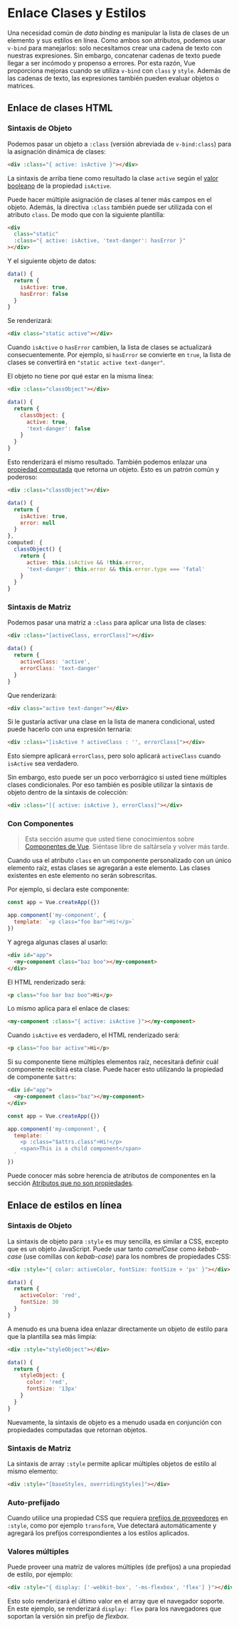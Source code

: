 # Enlace Clases y Estilos

Una necesidad común de _data binding_ es manipular la lista de clases de un elemento y sus estilos en línea. Como ambos son atributos, podemos usar `v-bind` para manejarlos: solo necesitamos crear una cadena de texto con nuestras expresiones. Sin embargo, concatenar cadenas de texto puede llegar a ser incómodo y propenso a errores. Por esta razón, Vue proporciona mejoras cuando se utiliza `v-bind` con `class` y `style`. Además de las cadenas de texto, las expresiones también pueden evaluar objetos o matrices.

## Enlace de clases HTML

### Sintaxis de Objeto

Podemos pasar un objeto a `:class` (versión abreviada de `v-bind:class`) para la asignación dinámica de clases:

```html
<div :class="{ active: isActive }"></div>
```

La sintaxis de arriba tiene como resultado la clase `active` según el [valor booleano](https://developer.mozilla.org/en-US/docs/Glossary/Truthy) de la propiedad `isActive`.

Puede hacer múltiple asignación de clases al tener más campos en el objeto. Además, la directiva `:class` también puede ser utilizada con el atributo `class`. De modo que con la siguiente plantilla:

```html
<div
  class="static"
  :class="{ active: isActive, 'text-danger': hasError }"
></div>
```

Y el siguiente objeto de datos:

```js
data() {
  return {
    isActive: true,
    hasError: false
  }
}
```

Se renderizará:

```html
<div class="static active"></div>
```

Cuando `isActive` o `hasError` cambien, la lista de clases se actualizará consecuentemente. Por ejemplo, si `hasError` se convierte en `true`, la lista de clases se convertirá en `"static active text-danger"`.

El objeto no tiene por qué estar en la misma línea:

```html
<div :class="classObject"></div>
```

```js
data() {
  return {
    classObject: {
      active: true,
      'text-danger': false
    }
  }
}
```

Esto renderizará el mismo resultado. También podemos enlazar una [propiedad computada](computed.md) que retorna un objeto. Esto es un patrón común y poderoso:

```html
<div :class="classObject"></div>
```

```js
data() {
  return {
    isActive: true,
    error: null
  }
},
computed: {
  classObject() {
    return {
      active: this.isActive && !this.error,
      'text-danger': this.error && this.error.type === 'fatal'
    }
  }
}
```

### Sintaxis de Matriz

Podemos pasar una matriz a `:class` para aplicar una lista de clases:

```html
<div :class="[activeClass, errorClass]"></div>
```

```js
data() {
  return {
    activeClass: 'active',
    errorClass: 'text-danger'
  }
}
```

Que renderizará:

```html
<div class="active text-danger"></div>
```

Si le gustaría activar una clase en la lista de manera condicional, usted puede hacerlo con una expresión ternaria:

```html
<div :class="[isActive ? activeClass : '', errorClass]"></div>
```

Esto siempre aplicará `errorClass`, pero solo aplicará `activeClass` cuando `isActive` sea verdadero.

Sin embargo, esto puede ser un poco verborrágico si usted tiene múltiples clases condicionales. Por eso también es posible utilizar la sintaxis de objeto dentro de la sintaxis de colección:

```html
<div :class="[{ active: isActive }, errorClass]"></div>
```

### Con Componentes

> Esta sección asume que usted tiene conocimientos sobre [Componentes de Vue](component-basics.md). Siéntase libre de saltársela y volver más tarde.

Cuando usa el atributo `class` en un componente personalizado con un único elemento raíz, estas clases se agregarán a este elemento. Las clases existentes en este elemento no serán sobrescritas.

Por ejemplo, si declara este componente:

```js
const app = Vue.createApp({})

app.component('my-component', {
  template: `<p class="foo bar">Hi!</p>`
})
```

Y agrega algunas clases al usarlo:

```html
<div id="app">
  <my-component class="baz boo"></my-component>
</div>
```

El HTML renderizado será:

```html
<p class="foo bar baz boo">Hi</p>
```

Lo mismo aplica para el enlace de clases:

```html
<my-component :class="{ active: isActive }"></my-component>
```

Cuando `isActive` es verdadero, el HTML renderizado será:

```html
<p class="foo bar active">Hi</p>
```

Si su componente tiene múltiples elementos raíz, necesitará definir cuál componente recibirá esta clase. Puede hacer esto utilizando la propiedad de componente `$attrs`:

```html
<div id="app">
  <my-component class="baz"></my-component>
</div>
```

```js
const app = Vue.createApp({})

app.component('my-component', {
  template: `
    <p :class="$attrs.class">Hi!</p>
    <span>This is a child component</span>
  `
})
```

Puede conocer más sobre herencia de atributos de componentes en la sección [Atributos que no son propiedades](component-attrs.html).

## Enlace de estilos en línea

### Sintaxis de Objeto

La sintaxis de objeto para `:style` es muy sencilla, es similar a CSS, excepto que es un objeto JavaScript. Puede usar tanto _camelCase_ como _kebab-case_ (use comillas con _kebab-case_) para los nombres de propiedades CSS:

```html
<div :style="{ color: activeColor, fontSize: fontSize + 'px' }"></div>
```

```js
data() {
  return {
    activeColor: 'red',
    fontSize: 30
  }
}
```

A menudo es una buena idea enlazar directamente un objeto de estilo para que la plantilla sea más limpia:

```html
<div :style="styleObject"></div>
```

```js
data() {
  return {
    styleObject: {
      color: 'red',
      fontSize: '13px'
    }
  }
}
```

Nuevamente, la sintaxis de objeto es a menudo usada en conjunción con propiedades computadas que retornan objetos.

### Sintaxis de Matriz

La sintaxis de array `:style` permite aplicar múltiples objetos de estilo al mismo elemento:

```html
<div :style="[baseStyles, overridingStyles]"></div>
```

### Auto-prefijado

Cuando utilice una propiedad CSS que requiera [prefijos de proveedores](https://developer.mozilla.org/en-US/docs/Glossary/Vendor_Prefix) en `:style`,  como por ejemplo `transform`, Vue detectará automáticamente y agregará los prefijos correspondientes a los estilos aplicados.

### Valores múltiples

Puede proveer una matriz de valores múltiples (de prefijos) a una propiedad de estilo, por ejemplo:

```html
<div :style="{ display: ['-webkit-box', '-ms-flexbox', 'flex'] }"></div>
```

Esto solo renderizará el último valor en el array que el navegador soporte. En este ejemplo, se renderizará `display: flex` para los navegadores que soportan la versión sin prefijo de _flexbox_.
